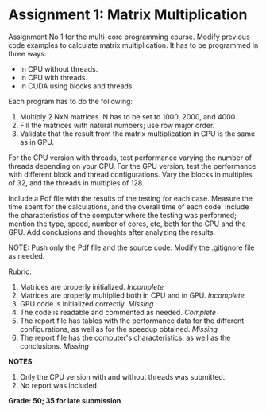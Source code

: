 # Assignment 1: Matrix Multiplication

Assignment No 1 for the multi-core programming course. Modify previous code examples to calculate matrix multiplication. It has to be programmed in three ways:

- In CPU without threads.
- In CPU with threads.
- In CUDA using blocks and threads.

Each program has to do the following:

1. Multiply 2 NxN matrices. N has to be set to 1000, 2000, and 4000.
2. Fill the matrices with natural numbers; use row major order.
3. Validate that the result from the matrix multiplication in CPU is the same as in GPU.

For the CPU version with threads, test performance varying the number of threads depending on your CPU. For the GPU version, test the performance with different block and thread configurations. Vary the blocks in multiples of 32, and the threads in multiples of 128. 

Include a Pdf file with the results of the testing for each case. Measure the time spent for the calculations, and the overall time of each code. Include the characteristics of the computer where the testing was performed; mention the type, speed, number of cores, etc, both for the CPU and the GPU. Add conclusions and thoughts after analyzing the results.

NOTE: Push only the Pdf file and the source code. Modify the .gitignore file as needed.

Rubric:

1. Matrices are properly initialized. *Incomplete*
2. Matrices are properly multiplied both in CPU and in GPU. *Incomplete*
3. GPU code is initialized correctly. *Missing*
4. The code is readable and commented as needed. *Complete*
5. The report file has tables with the performance data for the different configurations, as well as for the speedup obtained. *Missing*
6. The report file has the computer's characteristics, as well as the conclusions. *Missing*

**NOTES**

1. Only the CPU version with and without threads was submitted.
2. No report was included.

**Grade: 50; 35 for late submission**
